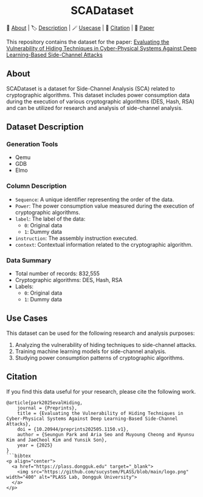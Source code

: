 <h1 align="center"><strong>SCADataset</strong></h1>

<p align="left">
  🪪&nbsp;<a href="#about">About</a>
  | 🏷️&nbsp;<a href="#dataset-description">Description</a>
  | 🪄&nbsp;<a href="#use-cases">Usecase</a>
  | 🔗&nbsp;<a href="#citation">Citation</a>
  | 📝&nbsp;<a href="https://www.preprints.org/manuscript/202505.1150/v1" target="_blank">Paper</a>
</p>

This repository contains the dataset for the paper:
<a href="https://www.preprints.org/manuscript/202505.1150/v1" target="_blank">Evaluating the Vulnerability of Hiding Techniques in Cyber-Physical Systems Against Deep Learning-Based Side-Channel Attacks</a>

## About
SCADataset is a dataset for Side-Channel Analysis (SCA) related to cryptographic algorithms. This dataset includes power consumption data during the execution of various cryptographic algorithms (DES, Hash, RSA) and can be utilized for research and analysis of side-channel analysis.

## Dataset Description
### Generation Tools
- Qemu
- GDB
- Elmo

### Column Description
- `Sequence`: A unique identifier representing the order of the data.
- `Power`: The power consumption value measured during the execution of cryptographic algorithms.
- `label`: The label of the data:
  - `0`: Original data
  - `1`: Dummy data
- `instruction`: The assembly instruction executed.
- `context`: Contextual information related to the cryptographic algorithm.

### Data Summary
- Total number of records: 832,555
- Cryptographic algorithms: DES, Hash, RSA
- Labels:
    - `0`: Original data
    - `1`: Dummy data

## Use Cases
This dataset can be used for the following research and analysis purposes:
1. Analyzing the vulnerability of hiding techniques to side-channel attacks.
2. Training machine learning models for side-channel analysis.
3. Studying power consumption patterns of cryptographic algorithms.

## Citation
If you find this data useful for your research, please cite the following work.
```
@article{park2025evalHiding,
	journal = {Preprints},
	title = {Evaluating the Vulnerability of Hiding Techniques in Cyber-Physical Systems Against Deep Learning-Based Side-Channel Attacks},
	doi = {10.20944/preprints202505.1150.v1},
	author = {Seungun Park and Aria Seo and Muyoung Cheong and Hyunsu Kim and JaeCheol Kim and Yunsik Son},
	year = {2025}
}
```bibtex
<p align="center">
  <a href="https://plass.dongguk.edu" target="_blank">
    <img src="https://github.com/sucystem/PLASS/blob/main/logo.png" width="400" alt="PLASS Lab, Dongguk University">
  </a>
</p>

